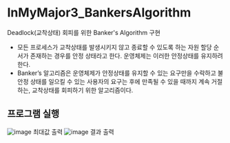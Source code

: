 # InMyMajor3_BankersAlgorithm
Deadlock(교착상태) 회피를 위한 Banker's Algorithm 구현

- 모든 프로세스가 교착상태를 발생시키지 않고 종료할 수 있도록 하는 자원 할당 순서가 존재하는 경우를 안정 상태라고 한다. 운영체제는 이러한 안정상태를 유지하려 한다.
- Banker’s 알고리즘은 운영체제가 안정상태를 유지할 수 있는 요구만을 수락하고 불안정 상태를 일으킬 수 있는 사용자의 요구는 후에 만족될 수 있을 때까지 계속 거절하는, 교착상태를 회피하기 위한 알고리즘이다.


## 프로그램 실행
![image](https://user-images.githubusercontent.com/77111523/116789762-73b1ca00-aaeb-11eb-9ff5-5986d07b60a8.png)
최대값 출력
![image](https://user-images.githubusercontent.com/77111523/116789794-a6f45900-aaeb-11eb-9d90-8d518fd7d479.png)
결과 출력
